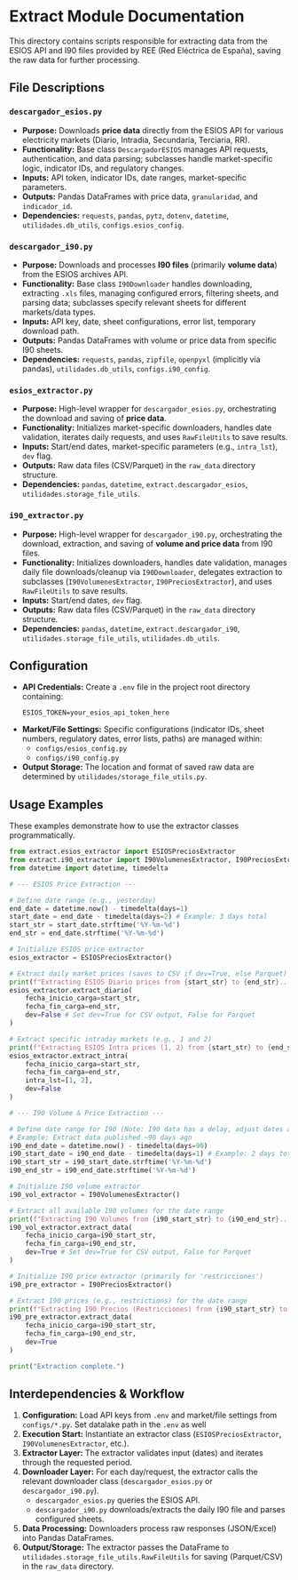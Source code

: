 # Extract Module Documentation

This directory contains scripts responsible for extracting data from the ESIOS API and I90 files provided by REE (Red Eléctrica de España), saving the raw data for further processing.

## File Descriptions

### `descargador_esios.py`

*   **Purpose:** Downloads **price data** directly from the ESIOS API for various electricity markets (Diario, Intradia, Secundaria, Terciaria, RR).
*   **Functionality:** Base class `DescargadorESIOS` manages API requests, authentication, and data parsing; subclasses handle market-specific logic, indicator IDs, and regulatory changes.
*   **Inputs:** API token, indicator IDs, date ranges, market-specific parameters.
*   **Outputs:** Pandas DataFrames with price data, `granularidad`, and `indicador_id`.
*   **Dependencies:** `requests`, `pandas`, `pytz`, `dotenv`, `datetime`, `utilidades.db_utils`, `configs.esios_config`.

### `descargador_i90.py`

*   **Purpose:** Downloads and processes **I90 files** (primarily **volume data**) from the ESIOS archives API.
*   **Functionality:** Base class `I90Downloader` handles downloading, extracting `.xls` files, managing configured errors, filtering sheets, and parsing data; subclasses specify relevant sheets for different markets/data types.
*   **Inputs:** API key, date, sheet configurations, error list, temporary download path.
*   **Outputs:** Pandas DataFrames with volume or price data from specific I90 sheets.
*   **Dependencies:** `requests`, `pandas`, `zipfile`, `openpyxl` (implicitly via pandas), `utilidades.db_utils`, `configs.i90_config`.

### `esios_extractor.py`

*   **Purpose:** High-level wrapper for `descargador_esios.py`, orchestrating the download and saving of **price data**.
*   **Functionality:** Initializes market-specific downloaders, handles date validation, iterates daily requests, and uses `RawFileUtils` to save results.
*   **Inputs:** Start/end dates, market-specific parameters (e.g., `intra_lst`), `dev` flag.
*   **Outputs:** Raw data files (CSV/Parquet) in the `raw_data` directory structure.
*   **Dependencies:** `pandas`, `datetime`, `extract.descargador_esios`, `utilidades.storage_file_utils`.

### `i90_extractor.py`

*   **Purpose:** High-level wrapper for `descargador_i90.py`, orchestrating the download, extraction, and saving of **volume and price data** from I90 files.
*   **Functionality:** Initializes downloaders, handles date validation, manages daily file downloads/cleanup via `I90Downloader`, delegates extraction to subclasses (`I90VolumenesExtractor`, `I90PreciosExtractor`), and uses `RawFileUtils` to save results.
*   **Inputs:** Start/end dates, `dev` flag.
*   **Outputs:** Raw data files (CSV/Parquet) in the `raw_data` directory structure.
*   **Dependencies:** `pandas`, `datetime`, `extract.descargador_i90`, `utilidades.storage_file_utils`, `utilidades.db_utils`.

## Configuration

*   **API Credentials:** Create a `.env` file in the project root directory containing:
    ```dotenv
    ESIOS_TOKEN=your_esios_api_token_here
    ```
*   **Market/File Settings:** Specific configurations (indicator IDs, sheet numbers, regulatory dates, error lists, paths) are managed within:
    *   `configs/esios_config.py`
    *   `configs/i90_config.py`
*   **Output Storage:** The location and format of saved raw data are determined by `utilidades/storage_file_utils.py`.

## Usage Examples

These examples demonstrate how to use the extractor classes programmatically.

```python
from extract.esios_extractor import ESIOSPreciosExtractor
from extract.i90_extractor import I90VolumenesExtractor, I90PreciosExtractor
from datetime import datetime, timedelta

# --- ESIOS Price Extraction ---

# Define date range (e.g., yesterday)
end_date = datetime.now() - timedelta(days=1)
start_date = end_date - timedelta(days=2) # Example: 3 days total
start_str = start_date.strftime('%Y-%m-%d')
end_str = end_date.strftime('%Y-%m-%d')

# Initialize ESIOS price extractor
esios_extractor = ESIOSPreciosExtractor()

# Extract daily market prices (saves to CSV if dev=True, else Parquet)
print(f"Extracting ESIOS Diario prices from {start_str} to {end_str}...")
esios_extractor.extract_diario(
    fecha_inicio_carga=start_str,
    fecha_fin_carga=end_str,
    dev=False # Set dev=True for CSV output, False for Parquet
)

# Extract specific intraday markets (e.g., 1 and 2)
print(f"Extracting ESIOS Intra prices (1, 2) from {start_str} to {end_str}...")
esios_extractor.extract_intra(
    fecha_inicio_carga=start_str,
    fecha_fin_carga=end_str,
    intra_lst=[1, 2],
    dev=False
)

# --- I90 Volume & Price Extraction ---

# Define date range for I90 (Note: I90 data has a delay, adjust dates accordingly)
# Example: Extract data published ~90 days ago
i90_end_date = datetime.now() - timedelta(days=90)
i90_start_date = i90_end_date - timedelta(days=1) # Example: 2 days total
i90_start_str = i90_start_date.strftime('%Y-%m-%d')
i90_end_str = i90_end_date.strftime('%Y-%m-%d')

# Initialize I90 volume extractor
i90_vol_extractor = I90VolumenesExtractor()

# Extract all available I90 volumes for the date range
print(f"Extracting I90 Volumes from {i90_start_str} to {i90_end_str}...")
i90_vol_extractor.extract_data(
    fecha_inicio_carga=i90_start_str,
    fecha_fin_carga=i90_end_str,
    dev=True # Set dev=True for CSV output, False for Parquet
)

# Initialize I90 price extractor (primarily for 'restricciones')
i90_pre_extractor = I90PreciosExtractor()

# Extract I90 prices (e.g., restrictions) for the date range
print(f"Extracting I90 Precios (Restricciones) from {i90_start_str} to {i90_end_str}...")
i90_pre_extractor.extract_data(
    fecha_inicio_carga=i90_start_str,
    fecha_fin_carga=i90_end_str,
    dev=True
)

print("Extraction complete.")
```

## Interdependencies & Workflow

1.  **Configuration:** Load API keys from `.env` and market/file settings from `configs/*.py`. Set datalake path in the `.env` as well
2.  **Execution Start:** Instantiate an extractor class (`ESIOSPreciosExtractor`, `I90VolumenesExtractor`, etc.).
3.  **Extractor Layer:** The extractor validates input (dates) and iterates through the requested period.
4.  **Downloader Layer:** For each day/request, the extractor calls the relevant downloader class (`descargador_esios.py` or `descargador_i90.py`).
    *   `descargador_esios.py` queries the ESIOS API.
    *   `descargador_i90.py` downloads/extracts the daily I90 file and parses configured sheets.
5.  **Data Processing:** Downloaders process raw responses (JSON/Excel) into Pandas DataFrames.
6.  **Output/Storage:** The extractor passes the DataFrame to `utilidades.storage_file_utils.RawFileUtils` for saving (Parquet/CSV) in the `raw_data` directory. 